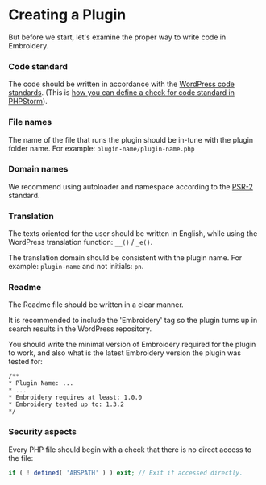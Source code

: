 # Creating a Plugin

But before we start, let's examine the proper way to write code in Embroidery.

### Code standard
The code should be written in accordance with the [WordPress code standards](https://codex.wordpress.org/WordPress_Coding_Standards). (This is [how you can define a check for code standard in PHPStorm](https://kellenmace.com/set-up-php-codesniffer-in-phpstorm-with-wordpress-coding-standards/)).

### File names
The name of the file that runs the plugin should be in-tune with the plugin folder name. For example: `plugin-name/plugin-name.php`

### Domain names
We recommend using autoloader and namespace according to the [PSR-2](http://www.php-fig.org/psr/psr-2/) standard.


### Translation
The texts oriented for the user should be written in English, while using the WordPress translation function:  `__()` / `_e()`.

The translation domain should be consistent with the plugin name. For example: `plugin-name` and not initials: `pn`.

### Readme
The Readme file should be written in a clear manner.

It is recommended to include the 'Embroidery' tag so the plugin turns up in search results in the WordPress repository.

You should write the minimal version of Embroidery required for the plugin to work, and also what is the latest Embroidery version the plugin was tested for:

```
/**
* Plugin Name: ...
* ...
* Embroidery requires at least: 1.0.0
* Embroidery tested up to: 1.3.2
*/
```

### Security aspects
Every PHP file should begin with a check that there is no direct access to the file:

```php
if ( ! defined( 'ABSPATH' ) ) exit; // Exit if accessed directly.
```
